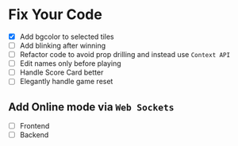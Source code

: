 # Fix Your Code

- [x] Add bgcolor to selected tiles
- [ ] Add blinking after winning
- [ ] Refactor code to avoid prop drilling and instead use `Context API`
- [ ] Edit names only before playing
- [ ] Handle Score Card better
- [ ] Elegantly handle game reset

## Add Online mode via `Web Sockets`

- [ ] Frontend
- [ ] Backend
